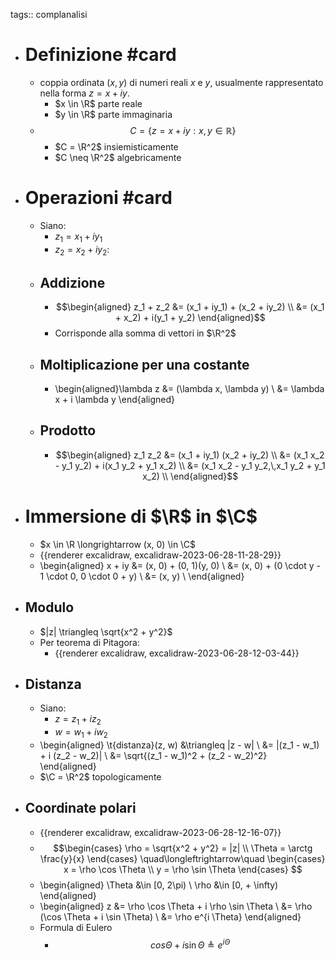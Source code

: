 tags:: complanalisi

- # Definizione #card
	- coppia ordinata $(x, y)$ di numeri reali $x$ e $y$, usualmente rappresentato nella forma $z = x + iy$.
		- $x \in \R$ parte reale
		- $y \in \R$ parte immaginaria
	- $$C = \{z = x + iy : x, y \in \mathbb{R}\}$$
		- $C = \R^2$ insiemisticamente
		- $C \neq \R^2$ algebricamente
- # Operazioni #card
	- Siano:
		- $z_1 = x_1 + iy_1$
		- $z_2 = x_2 + iy_2$:
	- ## Addizione
		- $$\begin{aligned}
		  z_1 + z_2 &= (x_1 + iy_1) + (x_2 + iy_2) \\
		  &= (x_1 + x_2) + i(y_1 + y_2)
		  \end{aligned}$$
		- Corrisponde alla somma di vettori in $\R^2$
	- ## Moltiplicazione per una costante
		- \begin{aligned}\lambda z &= (\lambda x, \lambda y) \\
		  &= \lambda x + i \lambda y
		  \end{aligned}
	- ## Prodotto
		- $$\begin{aligned}
		  z_1 z_2 &= (x_1 + iy_1) (x_2 + iy_2) \\
		  &= (x_1 x_2 - y_1 y_2) + i(x_1 y_2 + y_1 x_2) \\
		  &= (x_1 x_2 - y_1 y_2,\,x_1 y_2 + y_1 x_2) \\
		  \end{aligned}$$
- # Immersione di $\R$ in $\C$
	- $x \in \R \longrightarrow (x, 0) \in \C$
	- {{renderer excalidraw, excalidraw-2023-06-28-11-28-29}}
	- \begin{aligned}
	  x + iy &= (x, 0) + (0, 1)(y, 0) \\
	  &= (x, 0) + (0 \cdot y - 1 \cdot 0, 0 \cdot 0 + y) \\
	  &= (x, y) \\
	  \end{aligned}
- ## Modulo
	- $|z| \triangleq \sqrt{x^2 + y^2}$
	- Per teorema di Pitagora:
		- {{renderer excalidraw, excalidraw-2023-06-28-12-03-44}}
- ## Distanza
	- Siano:
		- $z = z_1 + iz_2$
		- $w = w_1 + iw_2$
	- \begin{aligned}
	  \t{distanza}(z, w) &\triangleq |z - w| \\
	  &= |(z_1 - w_1) + i (z_2 - w_2)| \\
	  &= \sqrt{(z_1 - w_1)^2 + (z_2 - w_2)^2}
	  \end{aligned}
	- $\C = \R^2$ topologicamente
- ## Coordinate polari
	- {{renderer excalidraw, excalidraw-2023-06-28-12-16-07}}
	- $$\begin{cases}
	  \rho = \sqrt{x^2 + y^2} = |z| \\
	  \Theta = \arctg \frac{y}{x}
	  \end{cases}
	  \quad\longleftrightarrow\quad
	  \begin{cases}
	  x = \rho \cos \Theta \\
	  y = \rho \sin \Theta
	  \end{cases}
	  $$
	- \begin{aligned}
	  \Theta &\in [0, 2\pi) \\
	  \rho &\in [0, + \infty)
	  \end{aligned}
	- \begin{aligned}
	  z &= \rho \cos \Theta + i \rho \sin \Theta \\
	  &= \rho (\cos \Theta + i \sin \Theta) \\
	  &= \rho e^{i \Theta}
	  \end{aligned}
	- Formula di Eulero
		- $$cos \Theta + i \sin \Theta \triangleq e ^{i \Theta}$$